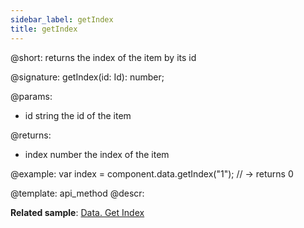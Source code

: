 ```yaml
---
sidebar_label: getIndex
title: getIndex
---          
```


@short: returns the index of the item by its id

@signature: getIndex(id: Id): number;

@params:

- id		string			the id of the item

@returns:

- index		number			the index of the item

@example:
var index = component.data.getIndex("1"); // -> returns 0

@template: api_method
@descr:

**Related sample**: [Data. Get Index](https://snippet.dhtmlx.com/1ottirdt)